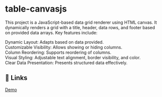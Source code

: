 
# table-canvasjs


This project is a JavaScript-based data grid renderer using HTML canvas. It dynamically renders a grid with a title, header, data rows, and footer based on provided data arrays. Key features include:  
  
Dynamic Layout: Adapts based on data provided.  
Customizable Visibility: Allows showing or hiding columns.  
Column Reordering: Supports reordering of columns.  
Visual Styling: Adjustable text alignment, border visibility, and color.  
Clear Data Presentation: Presents structured data effectively.  

## 🔗 Links

[Demo](https://codepen.io/jjad14/pen/JjVmGmr?editors=1011)
